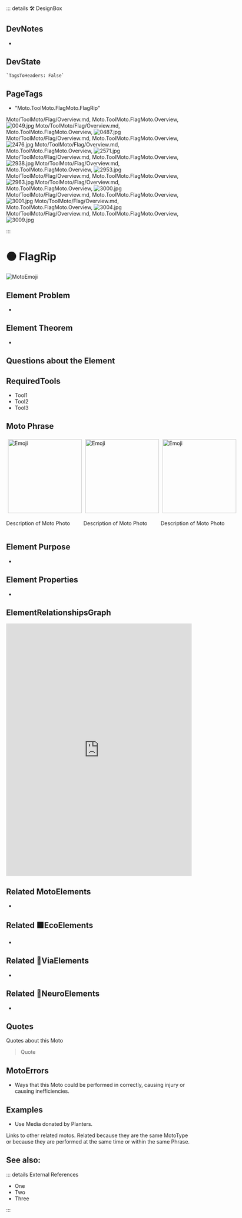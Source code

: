 ::: details 🛠 <dev>DesignBox</dev>

## DevNotes

-

## DevState

```py
`TagsToHeaders: False`
```

<h2>PageTags</h2>

- "Moto.ToolMoto.FlagMoto.FlagRip"

Moto/ToolMoto/Flag/Overview.md, <dev>Moto.ToolMoto.FlagMoto.Overview</dev>, ![0049.jpg](/PaperPhoto/0049.jpg)
Moto/ToolMoto/Flag/Overview.md, <dev>Moto.ToolMoto.FlagMoto.Overview</dev>, ![0487.jpg](/PaperPhoto/0487.jpg)
Moto/ToolMoto/Flag/Overview.md, <dev>Moto.ToolMoto.FlagMoto.Overview</dev>, ![2476.jpg](/PaperPhoto/2476.jpg)
Moto/ToolMoto/Flag/Overview.md, <dev>Moto.ToolMoto.FlagMoto.Overview</dev>, ![2571.jpg](/PaperPhoto/2571.jpg)
Moto/ToolMoto/Flag/Overview.md, <dev>Moto.ToolMoto.FlagMoto.Overview</dev>, ![2938.jpg](/PaperPhoto/2938.jpg)
Moto/ToolMoto/Flag/Overview.md, <dev>Moto.ToolMoto.FlagMoto.Overview</dev>, ![2953.jpg](/PaperPhoto/2953.jpg)
Moto/ToolMoto/Flag/Overview.md, <dev>Moto.ToolMoto.FlagMoto.Overview</dev>, ![2963.jpg](/PaperPhoto/2963.jpg)
Moto/ToolMoto/Flag/Overview.md, <dev>Moto.ToolMoto.FlagMoto.Overview</dev>, ![3000.jpg](/PaperPhoto/3000.jpg)
Moto/ToolMoto/Flag/Overview.md, <dev>Moto.ToolMoto.FlagMoto.Overview</dev>, ![3001.jpg](/PaperPhoto/3001.jpg)
Moto/ToolMoto/Flag/Overview.md, <dev>Moto.ToolMoto.FlagMoto.Overview</dev>, ![3004.jpg](/PaperPhoto/3004.jpg)
Moto/ToolMoto/Flag/Overview.md, <dev>Moto.ToolMoto.FlagMoto.Overview</dev>, ![3009.jpg](/PaperPhoto/3009.jpg)

:::

# 🟠 <moto>FlagRip</moto>

![MotoEmoji](/Moto/Moto_Emoji.png)

## Element Problem

-

## Element Theorem

-

## Questions about the Element

## RequiredTools

- Tool1
- Tool2
- Tool3

## <moto>Moto Phrase</moto>

<div style="display: flex">
    <div>
        <img style="margin: 5px" height="200" width="200" alt="Emoji" src="/Moto/Moto_Emoji.png"/>
        <p>Description of Moto Photo</p>
    </div>
    <div>
        <img style="margin: 5px" height="200" width="200" alt="Emoji" src="/Moto/Moto_Emoji.png"/>
        <p>Description of Moto Photo</p>
    </div>
    <div>
        <img style="margin: 5px" height="200" width="200" alt="Emoji" src="/Moto/Moto_Emoji.png"/>
        <p>Description of Moto Photo</p>
    </div>
</div>

## Element Purpose

- 

## Element Properties

- 


## ElementRelationshipsGraph

<iframe 
    width="100%" 
    height="684" 
    frameborder="0"
    src="https://observablehq.com/embed/@d3/force-directed-graph/2?cells=chart"
></iframe>

## Related <moto>MotoElements</moto>
- 

## Related 🟩<eco>EcoElements</eco>
- 
## Related 🔻<via>ViaElements</via>
- 

## Related 💜<neuro>NeuroElements</neuro> 
-  
## Quotes

Quotes about this Moto

> Quote

## MotoErrors

- Ways that this Moto could be performed in correctly, causing injury or causing inefficiencies.

## Examples

- Use Media donated by Planters. 



Links to other related motos. Related because they are the same MotoType or because they are performed at the same time or within the same Phrase. 

## See also:



::: details External References

- One
- Two
- Three

:::

